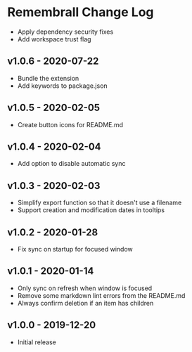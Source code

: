# Remembrall Change Log

- Apply dependency security fixes
- Add workspace trust flag

## v1.0.6 - 2020-07-22

- Bundle the extension
- Add keywords to package.json

## v1.0.5 - 2020-02-05

- Create button icons for README.md

## v1.0.4 - 2020-02-04

- Add option to disable automatic sync

## v1.0.3 - 2020-02-03

- Simplify export function so that it doesn't use a filename
- Support creation and modification dates in tooltips

## v1.0.2 - 2020-01-28

- Fix sync on startup for focused window

## v1.0.1 - 2020-01-14

- Only sync on refresh when window is focused
- Remove some markdown lint errors from the README.md
- Always confirm deletion if an item has children

## v1.0.0 - 2019-12-20

- Initial release
